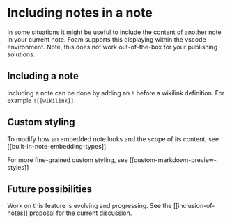 # Including notes in a note

In some situations it might be useful to include the content of another note in your current note. Foam supports this displaying within the vscode environment. Note, this does not work out-of-the-box for your publishing solutions.

## Including a note

Including a note can be done by adding an `!` before a wikilink definition. For example `![[wikilink]]`.

## Custom styling

To modify how an embedded note looks and the scope of its content, see [[built-in-note-embedding-types]]

For more fine-grained custom styling, see [[custom-markdown-preview-styles]]

## Future possibilities

Work on this feature is evolving and progressing. See the [[inclusion-of-notes]] proposal for the current discussion.

